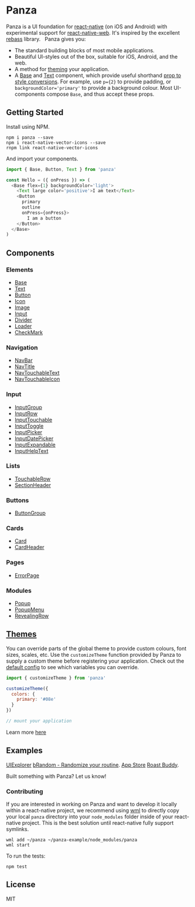 # Panza
Panza is a UI foundation for [react-native](https://github.com/facebook/react-native) (on iOS and Android) with experimental support for [react-native-web](https://github.com/necolas/react-native-web). It's inspired by the excellent [rebass](https://github.com/jxnblk/rebass) library.
 
Panza gives you:

- The standard building blocks of most mobile applications.
- Beautiful UI-styles out of the box, suitable for iOS, Android, and the web.
- A method for [theming](docs/themes.md) your application.
- A [Base](docs/api/Base.md) and [Text](docs/api/Text.md) component, which provide useful shorthand [prop to style conversions](docs/api/Base.md). For example, use `p={2}` to provide padding, or `backgroundColor='primary'` to provide a background colour. Most UI-components compose `Base`, and thus accept these props.

## Getting Started

Install using NPM.

```
npm i panza --save
npm i react-native-vector-icons --save
rnpm link react-native-vector-icons
```

And import your components.

```javascript
import { Base, Button, Text } from 'panza'

const Hello = ({ onPress }) => (
  <Base flex={1} backgroundColor='light'>
    <Text large color='positive'>I am text</Text>
    <Button
      primary
      outline
      onPress={onPress}>
        I am a button
    </Button>
  </Base>
)
```

## Components

### Elements
* [Base](docs/api/Base.md)
* [Text](docs/api/Text.md)
* [Button](docs/api/Button.md)
* [Icon](docs/api/Icon.md)
* [Image](docs/api/Image.md)
* [Input](docs/api/Input.md)
* [Divider](docs/api/Divider.md)
* [Loader](docs/api/Loader.md)
* [CheckMark](docs/api/CheckMark.md)

### Navigation
* [NavBar](docs/api/NavBar.md)
* [NavTitle](docs/api/NavTitle.md)
* [NavTouchableText](docs/api/NavTouchableText.md)
* [NavTouchableIcon](docs/api/NavTouchableIcon.md)

### Input
* [InputGroup](docs/api/InputGroup.md)
* [InputRow](docs/api/InputRow.md)
* [InputTouchable](docs/api/InputTouchable.md)
* [InputToggle](docs/api/InputToggle.md)
* [InputPicker](docs/api/InputPicker.md)
* [InputDatePicker](docs/api/InputDatePicker.md)
* [InputExpandable](docs/api/InputExpandable.md)
* [InputHelpText](docs/api/HelpText.md)

### Lists
* [TouchableRow](docs/api/TouchableRow.md)
* [SectionHeader](docs/api/SectionHeader.md)

### Buttons
* [ButtonGroup](docs/api/ButtonGroup.md)

### Cards
* [Card](docs/api/Card.md)
* [CardHeader](docs/api/CardHeader.md)

### Pages
* [ErrorPage](docs/api/ErrorPage.md)

### Modules
* [Popup](docs/api/Popup.md)
* [PopupMenu](docs/api/PopupMenu.md)
* [RevealingRow](docs/api/RevealingRow.md)

## [Themes](docs/themes.md)

You can override parts of the global theme to provide custom colours, font sizes, scales, etc. Use the `customizeTheme` function provided by Panza to supply a custom theme before registering your application. Check out the [default config](components/panza/config.js) to see which variables you can override.

```javascript
import { customizeTheme } from 'panza'

customizeTheme({
  colors: {
    primary: '#08e'
  }
})

// mount your application
```

Learn more [here](docs/themes.md)

## Examples

[UIExplorer](https://github.com/bmcmahen/panza-ui-explorer)
[bRandom - Randomize your routine](https://github.com/bmcmahen/random-routine). [App Store](https://itunes.apple.com/ca/app/brandom-randomize-your-routine/id1135088308?mt=8)
[Roast Buddy](https://github.com/bmcmahen/roast-buddy).

Built something with Panza? Let us know!

### Contributing

If you are interested in working on Panza and want to develop it locally within a react-native project, we recommend using [wml](https://github.com/wix/wml) to directly copy your local `panza` directory into your `node_modules` folder inside of your react-native project. This is the best solution until react-native fully support symlinks.

```
wml add ~/panza ~/panza-example/node_modules/panza
wml start
```

To run the tests:
```
npm test
```

## License
MIT
